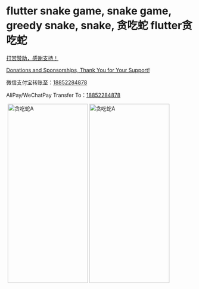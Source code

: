 # flutter snake game, snake game, greedy snake, snake, 贪吃蛇 flutter贪吃蛇
[打赏赞助，感谢支持！](https://pic.imgdb.cn/item/6406f072f144a010071a646b.png)

[Donations and Sponsorships, Thank You for Your Support!](https://pic.imgdb.cn/item/6406f072f144a010071a646b.png)

微信支付宝转账至：[18852284878]()

AliPay/WeChatPay Transfer To：[18852284878]()

![]()
<img src="./picture/snake-a.webp" alt="贪吃蛇A" width="215" height="480">
<img src="./picture/snake-a.webp" alt="贪吃蛇A" width="215" height="480">

